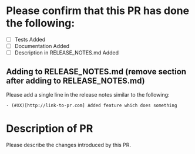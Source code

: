 # Please confirm that this PR has done the following:

- [ ] Tests Added
- [ ] Documentation Added
- [ ] Description in RELEASE_NOTES.md Added

## Adding to RELEASE_NOTES.md (remove section after adding to RELEASE_NOTES.md)

Please add a single line in the release notes similar to the following:

```
- (#XX)[http://link-to-pr.com] Added feature which does something
```

# Description of PR

Please describe the changes introduced by this PR.
